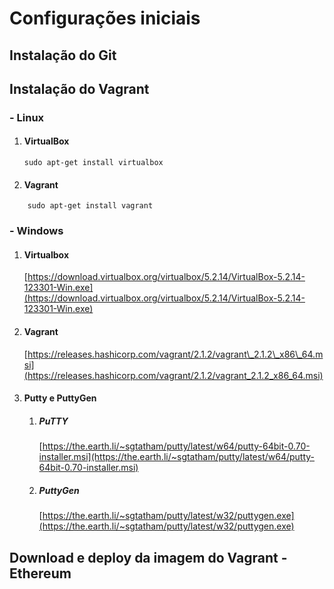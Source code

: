 # Configurações iniciais

## Instalação do Git



## Instalação do Vagrant

### - Linux

1. #### VirtualBox

   ```
   sudo apt-get install virtualbox
   ```
2. #### Vagrant

```
    sudo apt-get install vagrant
```

### - Windows

1. #### Virtualbox

   [https://download.virtualbox.org/virtualbox/5.2.14/VirtualBox-5.2.14-123301-Win.exe](https://download.virtualbox.org/virtualbox/5.2.14/VirtualBox-5.2.14-123301-Win.exe)

2. #### Vagrant

   [https://releases.hashicorp.com/vagrant/2.1.2/vagrant\_2.1.2\_x86\_64.msi](https://releases.hashicorp.com/vagrant/2.1.2/vagrant_2.1.2_x86_64.msi)

3. #### Putty e PuttyGen

   1. ##### PuTTY

      [https://the.earth.li/~sgtatham/putty/latest/w64/putty-64bit-0.70-installer.msi](https://the.earth.li/~sgtatham/putty/latest/w64/putty-64bit-0.70-installer.msi)

   2. ##### PuttyGen

      [https://the.earth.li/~sgtatham/putty/latest/w32/puttygen.exe](https://the.earth.li/~sgtatham/putty/latest/w32/puttygen.exe)

## Download e deploy da imagem do Vagrant - Ethereum



